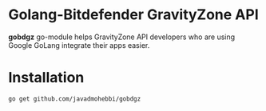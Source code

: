 # Golang-Bitdefender GravityZone API
**gobdgz** go-module helps GravityZone API developers who are using Google GoLang integrate their apps easier.


# Installation
```
go get github.com/javadmohebbi/gobdgz
```